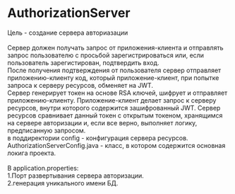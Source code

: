 # AuthorizationServer
Цель - создание сервера авториазации</br></br>
Сервер должен получать запрос от приложения-клиента и отправлять запрос пользователю с просьбой зарегистрироваться
или, если пользователь зарегистирован, подтвердить вход.</br>
После получения подтверждения от пользователя сервер отправляет приложению-клиенту код, который приложение-клиент, при
попытке запроса к серверу ресурсов, обменяет на JWT.</br>
Сервер генерирует токен на основе RSA ключей, шифрует и отправляет приложению-клиенту. Приложение-клиент
делает запрос к серверу ресурсов, внутри которого содержится зашифрованный JWT. Сервер ресурсов сравнивает
данный токен с открытым токеном, хранящимся на сервере авторизации и, если все верно, выполняет логику, предписанную запросом.</br>
в поддиректории config - конфигурация сервера ресурсов.</br>
AuthorizationServerConfig.java - класс, в котором содержится основная локига проекта.</br><br>
В application.properties:</br>
1.Порт развертывания сервера авторизации.</br>
2.генерация уникального имени БД.
